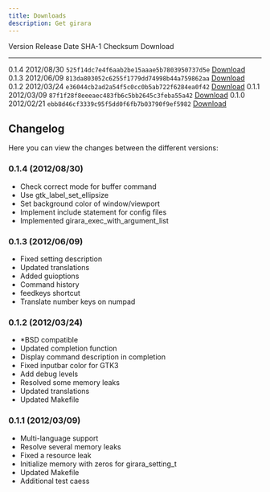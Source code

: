 ```yaml
---
title: Downloads
description: Get girara
---
```


Version  Release Date  SHA-1 Checksum                             Download
-------- ------------  ------------------------------------------ ----------------------------------
0.1.4    2012/08/30    `525f14dc7e4f6aab2be15aaae5b7803950737d5e` [Download](girara-0.1.4.tar.gz)
0.1.3    2012/06/09    `813da803052c6255f1779dd74998b44a759862aa` [Download](girara-0.1.3.tar.gz)
0.1.2    2012/03/24    `e36044cb2ad2a54f5c0cc0b5ab722f6284ea0f42` [Download](girara-0.1.2.tar.gz)
0.1.1    2012/03/09    `87f1f28f8eeeaec483fb6c5bb2645c3feba55a42` [Download](girara-0.1.1.tar.gz)
0.1.0    2012/02/21    `ebb8d46cf3339c95f5dd0f6fb7b03790f9ef5982` [Download](girara-0.1.0.tar.gz)

## Changelog
Here you can view the changes between the different versions:

### 0.1.4 (2012/08/30)
* Check correct mode for buffer command
* Use gtk_label_set_ellipsize
* Set background color of window/viewport
* Implement include statement for config files
* Implemented girara_exec_with_argument_list

### 0.1.3 (2012/06/09)
* Fixed setting description
* Updated translations
* Added guioptions
* Command history
* feedkeys shortcut
* Translate number keys on numpad

### 0.1.2 (2012/03/24)
* \*BSD compatible
* Updated completion function
* Display command description in completion
* Fixed inputbar color for GTK3
* Add debug levels
* Resolved some memory leaks
* Updated translations
* Updated Makefile

### 0.1.1 (2012/03/09)
* Multi-language support
* Resolve several memory leaks
* Fixed a resource leak
* Initialize memory with zeros for girara_setting_t
* Updated Makefile
* Additional test caess
